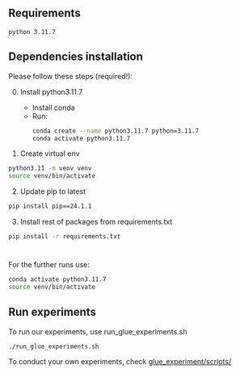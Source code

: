 ## Requirements 
    python 3.11.7

## Dependencies installation
Please follow these steps (required!):

0. Install python3.11.7
    - Install conda
    - Run:
      ```bash
      conda create --name python3.11.7 python=3.11.7
      conda activate python3.11.7
      ```

1. Create virtual env
```bash
python3.11 -m venv venv
source venv/bin/activate
```

2. Update pip to latest
```bash
pip install pip==24.1.1
```

3. Install rest of packages from requirements.txt
```bash
pip install -r requirements.txt
```

#

For the further runs use:
```bash
conda activate python3.11.7
source venv/bin/activate
```

## Run experiments
To run our experiments, use run_glue_experiments.sh

```
./run_glue_experiments.sh
```

To conduct your own experiments, check [glue_experiment/scripts/](./glue_experiment/scripts/)
